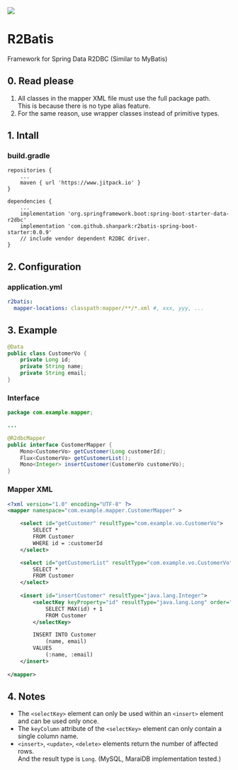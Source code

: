 [![](https://www.jitpack.io/v/shanpark/r2batis-spring-boot-starter.svg)](https://www.jitpack.io/#shanpark/r2batis-spring-boot-starter)

# R2Batis

Framework for Spring Data R2DBC (Similar to MyBatis)

## 0. Read please

1. All classes in the mapper XML file must use the full package path.    
   This is because there is no type alias feature.
2. For the same reason, use wrapper classes instead of primitive types.

## 1. Intall

### build.gradle
```
repositories {
    ...
    maven { url 'https://www.jitpack.io' }
}
```

```
dependencies {
    ...
    implementation 'org.springframework.boot:spring-boot-starter-data-r2dbc'
    implementation 'com.github.shanpark:r2batis-spring-boot-starter:0.0.9'
    // include vendor dependent R2DBC driver.
}
```

## 2. Configuration

### application.yml

```yaml
r2batis:
  mapper-locations: classpath:mapper/**/*.xml #, xxx, yyy, ...
```

## 3. Example


```java
@Data
public class CustomerVo {
    private Long id;
    private String name;
    private String email;
}
```

### Interface

```java
package com.example.mapper;

...

@R2dbcMapper
public interface CustomerMapper {
    Mono<CustomerVo> getCustomer(Long customerId);
    Flux<CustomerVo> getCustomerList();
    Mono<Integer> insertCustomer(CustomerVo customerVo);
}
```

### Mapper XML

```xml
<?xml version="1.0" encoding="UTF-8" ?>
<mapper namespace="com.example.mapper.CustomerMapper" >

    <select id="getCustomer" resultType="com.example.vo.CustomerVo">
        SELECT *
        FROM Customer
        WHERE id = :customerId
    </select>

    <select id="getCustomerList" resultType="com.example.vo.CustomerVo">
        SELECT *
        FROM Customer
    </select>
    
    <insert id="insertCustomer" resultType="java.lang.Integer">
        <selectKey keyProperty="id" resultType="java.lang.Long" order="BEFORE">
            SELECT MAX(id) + 1
            FROM Customer
        </selectKey>

        INSERT INTO Customer
            (name, email)
        VALUES
            (:name, :email)
    </insert>
    
</mapper>
```

## 4. Notes

  - The `<selectKey>` element can only be used within an `<insert>` element and can be used only once.
  - The `keyColumn` attribute of the `<selectKey>` element can only contain a single column name.
  - `<insert>`, `<update>`, `<delete>` elements return the number of affected rows.  
    And the result type is `Long`. (MySQL, MaraiDB implementation tested.)